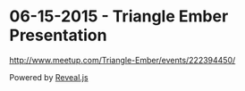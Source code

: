 # 06-15-2015 - Triangle Ember Presentation

http://www.meetup.com/Triangle-Ember/events/222394450/

Powered by [Reveal.js](https://github.com/hakimel/reveal.js)
